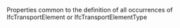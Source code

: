Properties common to the definition of all occurrences of IfcTransportElement or IfcTransportElementType

